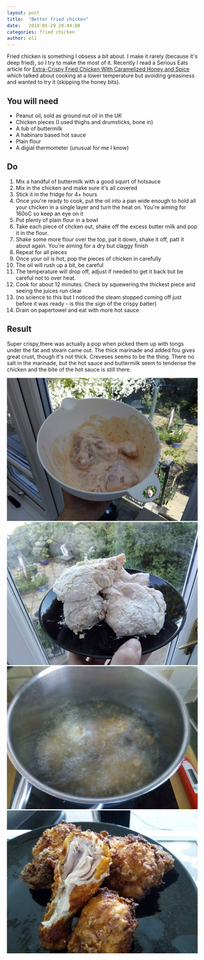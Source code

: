 ```yaml
---
layout: post
title:  "Better fried chicken"
date:   2018-05-29 20:44:00
categories: fried chicken 
author: oli
---
```


Fried chicken is something I obsess a bit about.  I make it rarely (because it's deep fried), so I try to make the most of it.  Recently I read a Serious Eats article for [Extra-Crispy Fried Chicken With Caramelized Honey and Spice](https://www.seriouseats.com/recipes/2018/05/extra-crispy-fried-chicken-with-caramelized-honey-and-spice.html) which talked about cooking at a lower temperature but avoiding greasiness and wanted to try it (skipping the honey bits).


## You will need

* Peanut oil, sold as ground nut oil in the UK
* Chicken pieces (I used thighs and drumsticks, bone in)
* A tub of buttermilk
* A habinaro based hot sauce
* Plain flour
* A digial thermometer (unusual for me I know)


## Do

1. Mix a handful of buttermilk with a good squirt of hotsauce
2. Mix in the chicken and make sure it's all covered
3. Stick it in the fridge for 4+ hours
4. Once you're ready to cook, put the oil into a pan wide enough to hold all your chicken in a single layer and turn the heat on.  You're aiming for 160oC so keep an eye on it
5. Put plenty of plain flour in a bowl
6. Take each piece of chcken out, shake off the excess butter milk and pop it in the flour.
7. Shake some more flour over the top, pat it down, shake it off, patt it about again.  You're aiming for a dry but claggy finish
8. Repeat for all pieces
9. Once your oil is hot, pop the pieces of chicken in carefully
10. The oil will rush up a bit, be careful
11. The temperature will drop off, adjust if needed to get it back but be careful not to over heat.
12. Cook for about 12 minutes.  Check by squewering the thickest piece and seeing the juices run clear
13. (no science to this but I noticed the steam stopped coming off just before it was ready - is this the sign of the crispy batter)
14. Drain on papertowel and eat with more hot sauce


## Result

Super crispy,there was actually a pop when picked them up with tongs under the fat and steam came out.  The thick marinade and added fou gives great crust, though it's not thick. Creveses seems to be the thing.  There no salt in the marinade, but the hot sauce and buttermilk seem to tenderise the chicken and the bite of the hot sauce is still there.


![Marinading](/images/better-fried-chicken/better-fried-chicken-00.jpg)
![Floured](/images/better-fried-chicken/better-fried-chicken-01.jpg)
![Just into the oil](/images/better-fried-chicken/better-fried-chicken-02.jpg)
![GET IN MY FACE](/images/better-fried-chicken/better-fried-chicken-03.jpg)